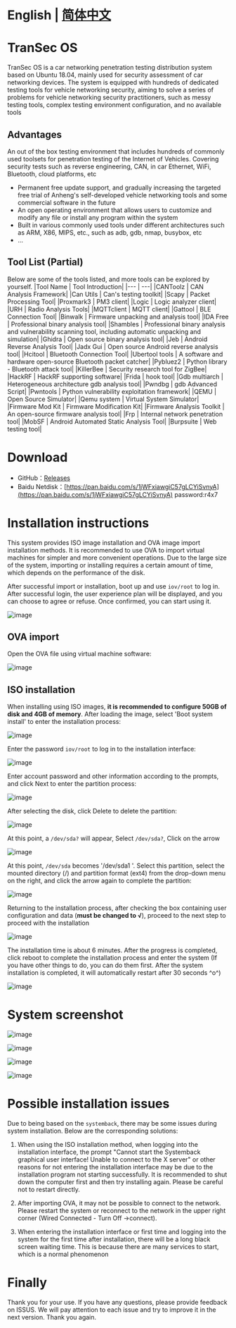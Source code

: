 # English | [简体中文](./README-zh_CN.md)

# TranSec OS
TranSec OS is a car networking penetration testing distribution system based on Ubuntu 18.04, mainly used for security assessment of car networking devices. The system is equipped with hundreds of dedicated testing tools for vehicle networking security, aiming to solve a series of problems for vehicle networking security practitioners, such as messy testing tools, complex testing environment configuration, and no available tools

## Advantages
An out of the box testing environment that includes hundreds of commonly used toolsets for penetration testing of the Internet of Vehicles. Covering security tests such as reverse engineering, CAN, in car Ethernet, WiFi, Bluetooth, cloud platforms, etc
- Permanent free update support, and gradually increasing the targeted free trial of Anheng's self-developed vehicle networking tools and some commercial software in the future
- An open operating environment that allows users to customize and modify any file or install any program within the system
- Built in various commonly used tools under different architectures such as ARM, X86, MIPS, etc., such as adb, gdb, nmap, busybox, etc
- ...

## Tool List (Partial)
Below are some of the tools listed, and more tools can be explored by yourself.
|Tool Name | Tool Introduction|
|--- | ---|
|CANToolz | CAN Analysis Framework|
|Can Utils | Can's testing toolkit|
|Scapy | Packet Processing Tool|
|Proxmark3 | PM3 client|
|Logic | Logic analyzer client|
|URH | Radio Analysis Tools|
|MQTTclient | MQTT client|
|Gattool | BLE Connection Tool|
|Binwalk | Firmware unpacking and analysis tool|
|IDA Free | Professional binary analysis tool|
|Shambles | Professional binary analysis and vulnerability scanning tool, including automatic unpacking and simulation|
|Ghidra | Open source binary analysis tool|
|Jeb | Android Reverse Analysis Tool|
|Jadx Gui | Open source Android reverse analysis tool|
|Hcitool | Bluetooth Connection Tool|
|Ubertool tools | A software and hardware open-source Bluetooth packet catcher|
|Pybluez2 | Python library - Bluetooth attack tool|
|KillerBee | Security research tool for ZigBee|
|HackRF | HackRF supporting software|
|Frida | hook tool|
|Gdb multiarch | Heterogeneous architecture gdb analysis tool|
|Pwndbg | gdb Advanced Script|
|Pwntools | Python vulnerability exploitation framework|
|QEMU | Open Source Simulator|
|Qemu system | Virtual System Simulator|
|Firmware Mod Kit | Firmware Modification Kit|
|Firmware Analysis Toolkit | An open-source firmware analysis tool|
|Frp | Internal network penetration tool|
|MobSF | Android Automated Static Analysis Tool|
|Burpsuite | Web testing tool|
# Download
- GitHub：[Releases](https://github.com/TianWen-Lab/TranSec/releases)
- Baidu Netdisk：[https://pan.baidu.com/s/1jWFxiawgiC57gLCYiSvnyA](https://pan.baidu.com/s/1jWFxiawgiC57gLCYiSvnyA) password:r4x7

# Installation instructions

This system provides ISO image installation and OVA image import installation methods. It is recommended to use OVA to import virtual machines for simpler and more convenient operations. Due to the large size of the system, importing or installing requires a certain amount of time, which depends on the performance of the disk.

After successful import or installation, boot up and use `iov/root` to log in. After successful login, the user experience plan will be displayed, and you can choose to agree or refuse. Once confirmed, you can start using it.

![image](https://github.com/TianWen-Lab/TranSec/assets/45167857/8b3dacaf-7668-4be8-baf4-8c4ebdc3fcaa)

## OVA import
Open the OVA file using virtual machine software:

![image](https://github.com/TianWen-Lab/TranSec/assets/45167857/168420ab-1064-4452-b201-2d67c5b1ae4a)

## ISO installation
When installing using ISO images, **it is recommended to configure 50GB of disk and 4GB of memory**. After loading the image, select 'Boot system install' to enter the installation process:

![image](https://github.com/TianWen-Lab/TranSec/assets/45167857/f51c53c6-bcb1-4d1f-8544-ca87d8f82ac2)

Enter the password `iov/root` to log in to the installation interface:

![image](https://github.com/TianWen-Lab/TranSec/assets/45167857/0c76f57a-528f-4226-a744-fca508b2ed7b)

Enter account password and other information according to the prompts, and click Next to enter the partition process:

![image](https://github.com/TianWen-Lab/TranSec/assets/45167857/7da9584d-ef52-4b72-93cd-2bdf70803eee)

After selecting the disk, click Delete to delete the partition:

![image](https://github.com/TianWen-Lab/TranSec/assets/45167857/e45d4c52-ffe8-43ba-ae1a-709dfb339ccf)

At this point, a `/dev/sda?` will appear, Select `/dev/sda?`, Click on the arrow

![image](https://github.com/TianWen-Lab/TranSec/assets/45167857/44e08672-3419-407b-9aaf-6c81442d6213)

At this point, `/dev/sda`  becomes '/dev/sda1 '. Select this partition, select the mounted directory (/) and partition format (ext4) from the drop-down menu on the right, and click the arrow again to complete the partition:

![image](https://github.com/TianWen-Lab/TranSec/assets/45167857/e2c4dd07-ba00-43a3-afe3-c3a1fbfef60f)


Returning to the installation process, after checking the box containing user configuration and data (**must be changed to √**), proceed to the next step to proceed with the installation

![image](https://github.com/TianWen-Lab/TranSec/assets/45167857/9e4a1ae3-65a1-44f0-8a11-1bfed3d1bb07)

The installation time is about 6 minutes. After the progress is completed, click reboot to complete the installation process and enter the system (If you have other things to do, you can do them first. After the system installation is completed, it will automatically restart after 30 seconds ^o^)

![image](https://github.com/TianWen-Lab/TranSec/assets/45167857/57042e75-32c0-4cba-b98a-b92dd730aa36)



# System screenshot
![image](https://github.com/TianWen-Lab/TranSec/assets/45167857/e6d0e230-e90a-48ce-ad69-bb512408c5c7)

![image](https://github.com/TianWen-Lab/TranSec/assets/45167857/b564d4f6-18c2-4298-994a-b06d19d2b6b5)

![image](https://github.com/TianWen-Lab/TranSec/assets/45167857/a5db4f60-97ff-4c8e-afe4-8437a22e73df)

![image](https://github.com/TianWen-Lab/TranSec/assets/45167857/997e4687-0234-4334-a3b8-ff91ef20539e)

# Possible installation issues
Due to being based on the `systemback`, there may be some issues during system installation. Below are the corresponding solutions:

1. When using the ISO installation method, when logging into the installation interface, the prompt "Cannot start the Systemback graphical user interface! Unable to connect to the X server" or other reasons for not entering the installation interface may be due to the installation program not starting successfully. It is recommended to shut down the computer first and then try installing again. Please be careful not to restart directly.

2. After importing OVA, it may not be possible to connect to the network. Please restart the system or reconnect to the network in the upper right corner (Wired Connected - Turn Off ->connect).

3. When entering the installation interface or first time and logging into the system for the first time after installation, there will be a long black screen waiting time. This is because there are many services to start, which is a normal phenomenon

# Finally
Thank you for your use. If you have any questions, please provide feedback on ISSUS. We will pay attention to each issue and try to improve it in the next version. Thank you again.


